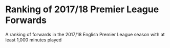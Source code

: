 # Ranking of 2017/18 Premier League Forwards
A ranking of forwards in the 2017/18 English Premier League season with at least 1,000 minutes played
